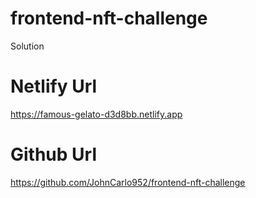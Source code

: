 # frontend-nft-challenge

Solution

# Netlify Url

https://famous-gelato-d3d8bb.netlify.app

# Github Url

https://github.com/JohnCarlo952/frontend-nft-challenge
